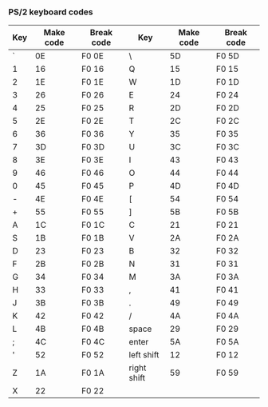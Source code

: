 ### PS/2 keyboard codes

| Key | Make code | Break code | Key | Make code | Break code |
|---|---|---|---|---|---|
| ` | 0E | F0 0E | \ | 5D | F0 5D |
| 1 | 16 | F0 16 | Q | 15 | F0 15 |
| 2 | 1E | F0 1E | W | 1D | F0 1D |
| 3 | 26 | F0 26 | E | 24 | F0 24 |
| 4 | 25 | F0 25 | R | 2D | F0 2D |
| 5 | 2E | F0 2E | T | 2C | F0 2C | 
| 6 | 36 | F0 36 | Y | 35 | F0 35 | 
| 7 | 3D | F0 3D | U | 3C | F0 3C |
| 8 | 3E | F0 3E | I | 43 | F0 43 |
| 9 | 46 | F0 46 | O | 44 | F0 44 |
| 0 | 45 | F0 45 | P | 4D | F0 4D |
| - | 4E | F0 4E | [ | 54 | F0 54 |
| + | 55 | F0 55 | ] | 5B | F0 5B |
| A | 1C | F0 1C | C | 21 | F0 21 |
| S | 1B | F0 1B | V | 2A | F0 2A |
| D | 23 | F0 23 | B | 32 | F0 32 |
| F | 2B | F0 2B | N | 31 | F0 31 |
| G | 34 | F0 34 | M | 3A | F0 3A |
| H | 33 | F0 33 | , | 41 | F0 41 |
| J | 3B | F0 3B | . | 49 | F0 49 |
| K | 42 | F0 42 | / | 4A | F0 4A |
| L | 4B | F0 4B | space | 29 | F0 29 |
| ; | 4C | F0 4C | enter | 5A | F0 5A |
| ' | 52 | F0 52 | left shift | 12 | F0 12 |
| Z | 1A | F0 1A | right shift | 59 | F0 59 | 
| X | 22 | F0 22| 
